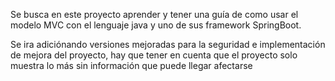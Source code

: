 Se busca en este proyecto aprender y tener una guía de como usar el modelo MVC con el lenguaje java y uno de sus framework SpringBoot.

Se ira adiciónando versiones mejoradas para la seguridad e implementación de mejora del proyecto, hay que tener en cuenta que el proyecto solo muestra lo más sin información
que puede llegar afectarse
